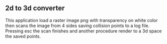 2d to 3d converter
---

This application load a raster image png with transparency on white color then scans the image from 4 sides saving collision points to a log file.
Pressing esc the scan finishes and another procedure render to a 3d space the saved points.

